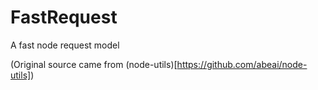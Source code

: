 # FastRequest
A fast node request model 

(Original source came from (node-utils)[https://github.com/abeai/node-utils])
